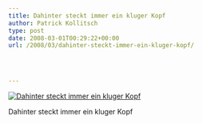 ```yaml
---
title: Dahinter steckt immer ein kluger Kopf
author: Patrick Kollitsch
type: post
date: 2008-03-01T00:29:22+00:00
url: /2008/03/dahinter-steckt-immer-ein-kluger-kopf/




---
```

<div class="flickr">
  <a href="http://www.flickr.com/photos/schreibblogade/2301636555/" title="Dahinter steckt immer ein kluger Kopf"><img src="//farm4.static.flickr.com/3108/2301636555_65d507ac6e.jpg" alt="Dahinter steckt immer ein kluger Kopf" /></a></p> 
  
  <p>
    Dahinter steckt immer ein kluger Kopf
  </p>
</div>